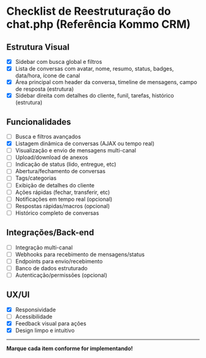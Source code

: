 # Checklist de Reestruturação do chat.php (Referência Kommo CRM)

## Estrutura Visual
- [x] Sidebar com busca global e filtros
- [x] Lista de conversas com avatar, nome, resumo, status, badges, data/hora, ícone de canal
- [x] Área principal com header da conversa, timeline de mensagens, campo de resposta (estrutura)
- [x] Sidebar direita com detalhes do cliente, funil, tarefas, histórico (estrutura)

## Funcionalidades
- [ ] Busca e filtros avançados
- [x] Listagem dinâmica de conversas (AJAX ou tempo real)
- [ ] Visualização e envio de mensagens multi-canal
- [ ] Upload/download de anexos
- [ ] Indicação de status (lido, entregue, etc)
- [ ] Abertura/fechamento de conversas
- [ ] Tags/categorias
- [ ] Exibição de detalhes do cliente
- [ ] Ações rápidas (fechar, transferir, etc)
- [ ] Notificações em tempo real (opcional)
- [ ] Respostas rápidas/macros (opcional)
- [ ] Histórico completo de conversas

## Integrações/Back-end
- [ ] Integração multi-canal
- [ ] Webhooks para recebimento de mensagens/status
- [ ] Endpoints para envio/recebimento
- [ ] Banco de dados estruturado
- [ ] Autenticação/permissões (opcional)

## UX/UI
- [x] Responsividade
- [ ] Acessibilidade
- [x] Feedback visual para ações
- [x] Design limpo e intuitivo

---

**Marque cada item conforme for implementando!** 